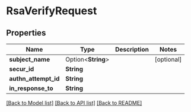 # RsaVerifyRequest

## Properties

Name | Type | Description | Notes
------------ | ------------- | ------------- | -------------
**subject_name** | Option<**String**> |  | [optional]
**secur_id** | **String** |  | 
**authn_attempt_id** | **String** |  | 
**in_response_to** | **String** |  | 

[[Back to Model list]](../README.md#documentation-for-models) [[Back to API list]](../README.md#documentation-for-api-endpoints) [[Back to README]](../README.md)



